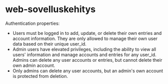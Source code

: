 # web-sovelluskehitys

Authentication properties:
- Users must be logged in to add, update, or delete their own entries and account information. They are only allowed to manage their own user data based on their unique user_id.
- Admin users have elevated privileges, including the ability to view all users' information and manage accounts and entries for any user_id. Admins can delete any user accounts or entries, but cannot delete their own admin account.
- Only admins can delete any user accounts, but an admin's own account is protected from deletion.
